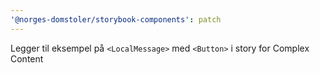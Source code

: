 ```yaml
---
'@norges-domstoler/storybook-components': patch
---
```


Legger til eksempel på `<LocalMessage>` med `<Button>` i story for Complex Content
